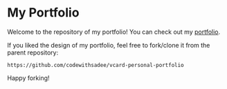 # My Portfolio

Welcome to the repository of my portfolio! You can check out my [portfolio](https://anandk-portfolio.vercel.app/).

If you liked the design of my portfolio, feel free to fork/clone it from the parent repository:

```https://github.com/codewithsadee/vcard-personal-portfolio```

Happy forking!
